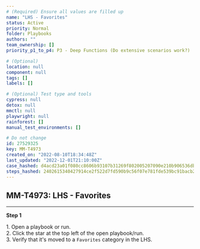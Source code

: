 ```yaml
---
# (Required) Ensure all values are filled up
name: "LHS - Favorites"
status: Active
priority: Normal
folder: Playbooks
authors: ""
team_ownership: []
priority_p1_to_p4: P3 - Deep Functions (Do extensive scenarios work?)

# (Optional)
location: null
component: null
tags: []
labels: []

# (Optional) Test type and tools
cypress: null
detox: null
mmctl: null
playwright: null
rainforest: []
manual_test_environments: []

# Do not change
id: 27529325
key: MM-T4973
created_on: "2022-08-10T18:34:48Z"
last_updated: "2022-12-01T21:10:00Z"
case_hashed: d4acd23a01f080cc8606b93107b31269f802005207090e210b906536db0843953e7e22ff875c5029b8ae177d0e051a03
steps_hashed: 2402615340427914ce2f522d7fd590b9c56f07e781fde539bc91bacb21c1488b99f7d32754f21300cc06316c070f4b4d
---
```


<!-- (Auto-generated) Based on frontmatter's "key" and "name" -->

## MM-T4973: LHS - Favorites

---

**Step 1**

1\. Open a playbook or run.\
2\. Click the star at the top left of the open playbook/run.\
3\. Verify that it's moved to a `Favorites` category in the LHS.
